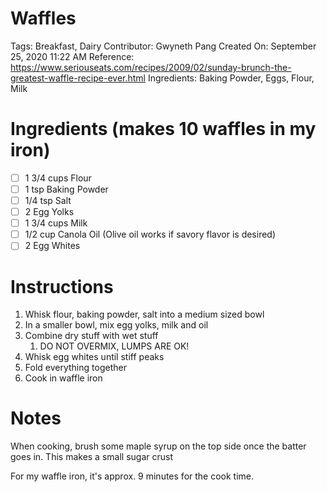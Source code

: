 # Waffles

Tags: Breakfast, Dairy
Contributor: Gwyneth Pang
Created On: September 25, 2020 11:22 AM
Reference: https://www.seriouseats.com/recipes/2009/02/sunday-brunch-the-greatest-waffle-recipe-ever.html
Ingredients: Baking Powder, Eggs, Flour, Milk

# Ingredients (makes 10 waffles in my iron)

- [ ]  1 3/4 cups Flour
- [ ]  1 tsp Baking Powder
- [ ]  1/4 tsp Salt
- [ ]  2 Egg Yolks
- [ ]  1 3/4 cups Milk
- [ ]  1/2 cup Canola Oil (Olive oil works if savory flavor is desired)
- [ ]  2 Egg Whites

# Instructions

1. Whisk flour, baking powder, salt into a medium sized bowl
2. In a smaller bowl, mix egg yolks, milk and oil
3. Combine dry stuff with wet stuff
    1. DO NOT OVERMIX, LUMPS ARE OK!
4. Whisk egg whites until stiff peaks
5. Fold everything together
6. Cook in waffle iron

# Notes

When cooking, brush some maple syrup on the top side once the batter goes in. This makes a small sugar crust

For my waffle iron, it's approx. 9 minutes for the cook time.